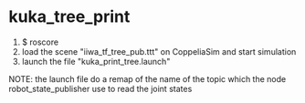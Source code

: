 # kuka_tree_print

1) $ roscore
2) load the scene "iiwa_tf_tree_pub.ttt" on CoppeliaSim and start simulation
3) launch the file "kuka_print_tree.launch"

NOTE: the launch file do a remap of the name of the topic which the node robot_state_publisher use to read the joint states

<remap from="joint_states" to="/sim_ros_interface/joint_states" />

